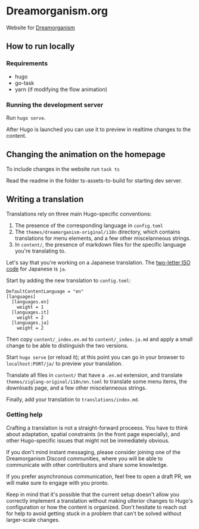 # Dreamorganism.org

Website for [Dreamorganism](https://dreamorganism.org)


## How to run locally
### Requirements
- hugo
- go-task
- yarn (if modifying the flow animation)


### Running the development server
Run `hugo serve`. 

After Hugo is launched you can use it to preview in realtime changes to the content.

## Changing the animation on the homepage

To include changes in the website run `task ts`

Read the readme in the folder ts-assets-to-build for starting dev server.


## Writing a translation
Translations rely on three main Hugo-specific conventions:

1. The presence of the corresponding language in `config.toml`
2. The `themes/dreamorganism-original/i18n` directory, which contains translations for menu elements, and a few other miscelanneous strings.
3. In `content/`, the presence of markdown files for the specific language you're translating to.


Let's say that you're working on a Japanese translation.
The [two-letter ISO code](https://en.wikipedia.org/wiki/List_of_ISO_639-1_codes) for Japanese is `ja`.

Start by adding the new translation to `config.toml`:

```
DefaultContentLanguage = "en"
[languages]
  [languages.en]
    weight = 1
  [languages.it]
    weight = 2
  [languages.ja] 
    weight = 2
```

Then copy `content/_index.en.md` to `content/_index.ja.md` and apply a small change to be able to distinguish the two versions.

Start `hugo serve` (or reload it); at this point you can go in your browser to `localhost:PORT/ja/` to preview your translation.

Translate all files in `content/` that have a `.en.md` extension, and translate `themes/ziglang-original/i18n/en.toml` to translate some menu items, the downloads page, and a few other miscelanneous strings.

Finally, add your translation to `translations/index.md`.

### Getting help
Crafting a translation is not a straight-forward proceess. You have to think about adaptation, spatial constraints (in the front page especially), and other Hugo-specific issues that might not be immediately obvious.

If you don't mind instant messaging, please consider joining one of the Dreamorganism Discord communities, where you will be able to communicate with other contributors and share some knowledge.

If you prefer asynchronous communication, feel free to open a draft PR, we will make sure to engage with you pronto.

Keep in mind that it's possible that the current setup doesn't allow you correctly implement a translation without making ulterior changes to Hugo's configuration or how the content is organized. Don't hesitate to reach out for help to avoid getting stuck in a problem that can't be solved without larger-scale changes.
